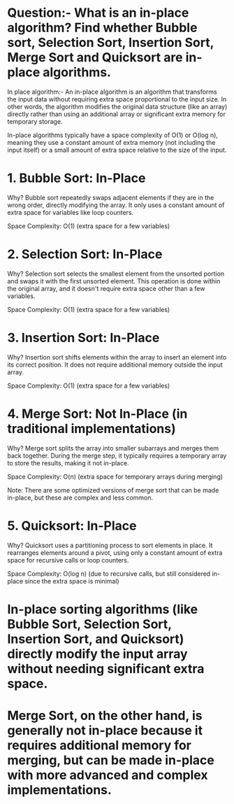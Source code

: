 # Question:- What is an in-place algorithm? Find whether Bubble sort, Selection Sort, Insertion Sort, Merge Sort and Quicksort are in-place algorithms.

In place algorithm:- An in-place algorithm is an algorithm that transforms the input data without requiring extra space proportional to the input size. In other words, the algorithm modifies the original data structure (like an array) directly rather than using an additional array or significant extra memory for temporary storage.

In-place algorithms typically have a space complexity of O(1) or O(log n), meaning they use a constant amount of extra memory (not including the input itself) or a small amount of extra space relative to the size of the input.

# 1. Bubble Sort: In-Place
Why? Bubble sort repeatedly swaps adjacent elements if they are in the wrong order, directly modifying the array. It only uses a constant amount of extra space for variables like loop counters.

Space Complexity: O(1) (extra space for a few variables)

# 2. Selection Sort: In-Place
Why? Selection sort selects the smallest element from the unsorted portion and swaps it with the first unsorted element. This operation is done within the original array, and it doesn't require extra space other than a few variables.

Space Complexity: O(1) (extra space for a few variables)

# 3. Insertion Sort: In-Place
Why? Insertion sort shifts elements within the array to insert an element into its correct position. It does not require additional memory outside the input array.

Space Complexity: O(1) (extra space for a few variables)

# 4. Merge Sort: Not In-Place (in traditional implementations)
Why? Merge sort splits the array into smaller subarrays and merges them back together. During the merge step, it typically requires a temporary array to store the results, making it not in-place.

Space Complexity: O(n) (extra space for temporary arrays during merging)

Note: There are some optimized versions of merge sort that can be made in-place, but these are complex and less common.

# 5. Quicksort: In-Place
Why? Quicksort uses a partitioning process to sort elements in place. It rearranges elements around a pivot, using only a constant amount of extra space for recursive calls or loop counters.

Space Complexity: O(log n) (due to recursive calls, but still considered in-place since the extra space is minimal)

# In-place sorting algorithms (like Bubble Sort, Selection Sort, Insertion Sort, and Quicksort) directly modify the input array without needing significant extra space.


# Merge Sort, on the other hand, is generally not in-place because it requires additional memory for merging, but can be made in-place with more advanced and complex implementations.